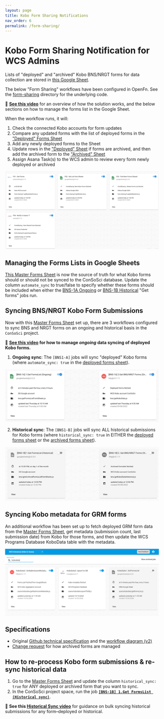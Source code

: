 ```yaml
---
layout: page
title: Kobo Form Sharing Notifications
nav_order: 6
permalink: /form-sharing/
---
```


# Kobo Form Sharing Notification for WCS Admins

Lists of "deployed" and "archived" Kobo BNS/NRGT forms for data collection are stored in [this Google Sheet](https://docs.google.com/spreadsheets/d/1s7K3kxzm5AlpwiALattyc7D9_aIyqWmo2ubcQIUlqlY/edit?gid=1559623602#gid=1559623602). 

The below "Form Sharing" workflows have been configured in OpenFn. See the [form-sharing](https://github.com/OpenFn/ConSoSci/tree/master/form-sharing) directory for the underlying code. 

🎥 **[See this video](https://www.loom.com/share/4dbaa205e60c45d3be17fdde1dcc64a6?sid=b4c3e321-e1ed-4250-9367-d67e101bb543)** for an overview of how the solution works, and the below sections on how to manage the forms list in the Google Sheet. 

When the workflow runs, it will: 
1. Check the connected Kobo accounts for form updates
2. Compare any updated forms with the list of deployed forms in the ["Deployed" Forms Sheet](https://docs.google.com/spreadsheets/d/1s7K3kxzm5AlpwiALattyc7D9_aIyqWmo2ubcQIUlqlY/edit?gid=1559623602#gid=1559623602)
3. Add any newly deployed forms to the Sheet
4. Update rows in the ["Deployed" Sheet](https://docs.google.com/spreadsheets/d/1s7K3kxzm5AlpwiALattyc7D9_aIyqWmo2ubcQIUlqlY/edit?gid=1559623602#gid=1559623602) if forms are archived, and then add the archived form to the ["Archived" Sheet](https://docs.google.com/spreadsheets/d/1s7K3kxzm5AlpwiALattyc7D9_aIyqWmo2ubcQIUlqlY/edit?gid=1965562058#gid=1965562058)
5. Assign Asana Task(s) to the WCS admin to review every form newly deployed or archived

![form-sharing](./form-sharing.png)

## Managing the Forms Lists in Google Sheets
[This Master Forms Sheet](https://docs.google.com/spreadsheets/d/1s7K3kxzm5AlpwiALattyc7D9_aIyqWmo2ubcQIUlqlY/edit?gid=1559623602#gid=1559623602) is now the source of truth for what Kobo forms should or should not be synced to the ConSoSci database. Update the column `automate_sync` to true/false to specify whether these forms should be included when either the [BNS-1A Ongoing](https://v1.openfn.org/projects/consosci/jobs/E7cauG) or [BNS-1B Historical](https://v1.openfn.org/projects/consosci/jobs/gNALVP) "Get forms" jobs run.

## Syncing BNS/NRGT Kobo Form Submissions
Now with this [Master Forms Sheet](https://docs.google.com/spreadsheets/d/1s7K3kxzm5AlpwiALattyc7D9_aIyqWmo2ubcQIUlqlY/edit?gid=1559623602#gid=1559623602) set up, there are 3 workflows configured to sync BNS and NRGT forms on an ongoing and historical basis in the `ConSoSci` project. 

🎥 **[See this video](https://www.loom.com/share/1cf1021e73f945e8a13e792df8d3afe3?sid=29269619-3b3f-485f-998b-3c65aeb03bff) for how to manage _ongoing_ data syncing of deployed Kobo forms.**

1. **Ongoing sync**: The `[BNS1-A]` jobs will sync "deployed" Kobo forms (where `automate_sync: true` in the [deployed forms sheet](https://docs.google.com/spreadsheets/d/1s7K3kxzm5AlpwiALattyc7D9_aIyqWmo2ubcQIUlqlY/edit?gid=1559623602#gid=1559623602)). 

![bns-1a](./bns-1-ongoing.png)

2. **Historical sync**: The `[BNS1-B]` jobs will sync ALL historical submissions for Kobo forms (where `historical_sync: true` in EITHER the [deployed forms sheet](https://docs.google.com/spreadsheets/d/1s7K3kxzm5AlpwiALattyc7D9_aIyqWmo2ubcQIUlqlY/edit?gid=1559623602#gid=1559623602) or the [archived forms sheet](https://docs.google.com/spreadsheets/d/1s7K3kxzm5AlpwiALattyc7D9_aIyqWmo2ubcQIUlqlY/edit?gid=1965562058#gid=1965562058)). 

![bns-1b](./bns-2-historical.png)


## Syncing Kobo metadata for GRM forms

An additional workflow has been set up to fetch deployed GRM form data from the [Master Forms Sheet](https://docs.google.com/spreadsheets/d/1s7K3kxzm5AlpwiALattyc7D9_aIyqWmo2ubcQIUlqlY/edit?gid=1559623602#gid=1559623602), get metadata (submission count, last submission date) from Kobo for those forms, and then update the WCS Programs Database KoboData table with the metadata.

![grm-kobodata](./grm-kobodata.png)


## Specifications
- Original [Github technical specification](https://github.com/OpenFn/ConSoSci/issues/206) and the [workflow diagram (v2)](https://lucid.app/lucidchart/346b8e5c-6fb6-4a33-9d02-53e5059bd698/edit?invitationId=inv_d1431bce-05ae-4005-9b6a-9c279141a3a3&page=0_0#)
- [Change request](https://github.com/OpenFn/ConSoSci/issues/224) for how archived forms are managed 

## How to re-process Kobo form submissions & re-sync historical data
1. Go to the [Master Forms Sheet](https://docs.google.com/spreadsheets/d/1s7K3kxzm5AlpwiALattyc7D9_aIyqWmo2ubcQIUlqlY/edit?gid=1559623602#gid=1559623602) and update the column `historical_sync: true` for ANY deployed or archived form that you want to sync. 
2. In the ConSoSci project space, run the job **[`[BNS-1B] 1.Get FormsList (Historical sync)`](https://v1.openfn.org/projects/consosci/jobs/gNALVP)**.

🎥 **See this [Historical Sync video](https://www.loom.com/share/e92d337784db44b58485421515d2a36b?sid=67e4a117-df45-451f-a5a4-3de80fb9e8d1)** for guidance on bulk syncing historical submissions for any form–deployed or historical.
